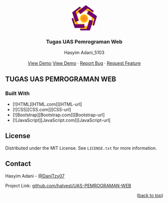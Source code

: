 <a id="readme-top"></a>

<!-- PROJECT  -->
<br />
<div align="center">
  <a href="https://github.com/halvest/UAS-PEMROGRAMAN-WEB">
    <img src="img/logo.png" alt="Logo" width="80" height="80">
  </a>

  <h3 align="center">Tugas UAS Pemrograman Web</h3>

  <p align="center">
    Hasyim Adani_5103
    <br />
    <br />
    <a href="">View Demo</a>
    <a href="https://github.com/halvest/UAS-PEMROGRAMAN-WEB">View Demo</a>
    ·
    <a href="https://github.com/halvest/UAS-PEMROGRAMAN-WEB/issues/new?labels=bug&template=bug-report---.md">Report Bug</a>
    ·
    <a href="https://github.com/halvest/UAS-PEMROGRAMAN-WEB/issues/new?labels=enhancement&template=feature-request---.md">Request Feature</a>
  </p>
</div>



<!-- TABLE OF CONTENTS -->




<!-- ABOUT THE PROJECT -->
## TUGAS UAS PEMROGRAMAN WEB




### Built With

* [![HTML][HTML.com]][HTML-url]
* [![CSS][CSS.com]][CSS-url]
* [![Bootstrap][Bootstrap.com]][Bootstrap-url]
* [![JavaScript][JavaScript.com]][JavaScript-url]



<!-- LICENSE -->
## License

Distributed under the MIT License. See `LICENSE.txt` for more information.




<!-- CONTACT -->
## Contact

Hasyim Adani - [@DaniTzy07](https://x.com/DaniTzy07)

Project Link: [github.com/halvest/UAS-PEMROGRAMAN-WEB](https://github.com/halvest/UAS-PEMROGRAMAN-WEB)

<p align="right">(<a href="#readme-top">back to top</a>)</p>


